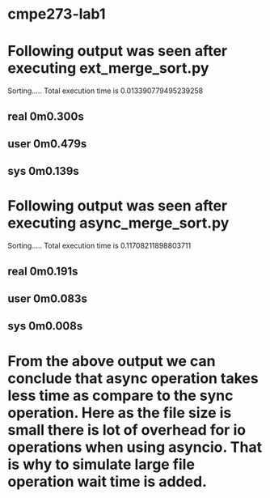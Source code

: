 # cmpe273-lab1

# Following output was seen after executing ext_merge_sort.py
Sorting.....
Total execution time is 0.013390779495239258

## real	0m0.300s
## user	0m0.479s
## sys	0m0.139s

# Following output was seen after executing async_merge_sort.py
Sorting.....
Total execution time is 0.11708211898803711

## real	0m0.191s
## user	0m0.083s
## sys	0m0.008s

# From the above output we can conclude that async operation takes less time as compare to the sync operation. Here as the file size is small there is lot of overhead for io operations when using asyncio. That is why to simulate large file operation  wait time is added.

